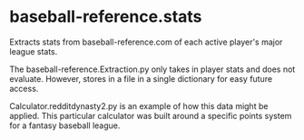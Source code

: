 baseball-reference.stats
========================

Extracts stats from baseball-reference.com of each active player's major league stats.

The baseball-reference.Extraction.py only takes in player stats and does not evaluate. However, stores in a file in a single dictionary for easy future access.

Calculator.redditdynasty2.py is an example of how this data might be applied. This particular calculator was built around a specific points system for a fantasy baseball league.
